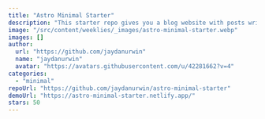 ```yaml
---
title: "Astro Minimal Starter"
description: "This starter repo gives you a blog website with posts written in Markdown, all powered by Astro."
image: "/src/content/weeklies/_images/astro-minimal-starter.webp"
images: []
author:
  url: "https://github.com/jaydanurwin"
  name: "jaydanurwin"
  avatar: "https://avatars.githubusercontent.com/u/42281662?v=4"
categories:
  - "minimal"
repoUrl: "https://github.com/jaydanurwin/astro-minimal-starter"
demoUrl: "https://astro-minimal-starter.netlify.app/"
stars: 50
---
```

